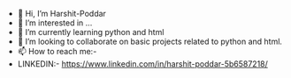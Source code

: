 - 👋 Hi, I’m Harshit-Poddar
- 👀 I’m interested in ...
- 🌱 I’m currently learning python and html
- 💞️ I’m looking to collaborate on basic projects related to python and html.
- 📫 How to reach me:-
- LINKEDIN:- https://www.linkedin.com/in/harshit-poddar-5b6587218/

<!---
Harshit-Poddar90/Harshit-Poddar90 is a ✨ special ✨ repository because its `README.md` (this file) appears on your GitHub profile.
You can click the Preview link to take a look at your changes.
--->

